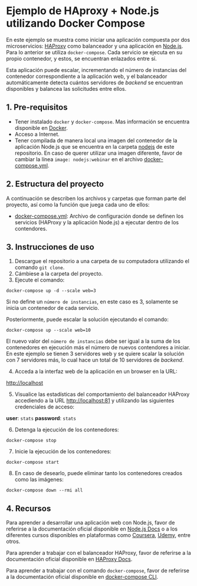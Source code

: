 # Ejemplo de HAproxy + Node.js utilizando Docker Compose

En este ejemplo se muestra como iniciar una aplicación compuesta por dos microservicios: [HAProxy](http://www.haproxy.org/) como balanceador y una aplicación en [Node.js](https://nodejs.org/en/). Para lo anterior se utiliza `docker-compose`. Cada servicio se ejecuta en su propio contenedor, y estos, se encuentran enlazados entre sí. 

Esta aplicación puede escalar, incrementando el número de instancias del contenedor correspondiente a la aplicación web, y el balanceador automáticamente detecta cuántos servidores de *backend* se encuentran disponibles y balancea las solicitudes entre ellos.


## 1. Pre-requisitos

* Tener instalado `docker` y `docker-compose`. Mas información se encuentra disponible en [Docker](https://www.docker.com/community-edition).
* Acceso a Internet.
* Tener compilada de manera local una imagen del contenedor de la aplicación Node.js que se encuentra en la carpeta [nodejs](../nodejs) de este repositorio. En caso de querer utilizar una imagen diferente, favor de cambiar la línea `image: nodejs:webinar` en el archivo [docker-compose.yml](docker-compose.yml).


## 2. Estructura del proyecto

A continuación se describen los archivos y carpetas que forman parte del proyecto, así como la función que juega cada uno de ellos:
- [docker-compose.yml](docker-compose.yml): Archivo de configuración donde se definen los servicios (HAProxy y la aplicación Node.js) a ejecutar dentro de los contendores.


## 3. Instrucciones de uso

1. Descargue el repositorio a una carpeta de su computadora utilizando el comando `git clone`.
2. Cámbiese a la carpeta del proyecto.
3. Ejecute el comando:

`docker-compose up -d --scale web=3`

Si no define un `número de instancias`, en este caso es 3, solamente se inicia un contenedor de cada servicio.

Posteriormente, puede escalar la solución ejecutando el comando:

`docker-compose up --scale web=10`

El nuevo valor del `número de instancias` debe ser igual a la suma de los contenedores en ejecución más el número de nuevos contendores a iniciar. En este ejemplo se tienen 3 servidores web y se quiere scalar la solución con 7 servidores más, lo cual hace un total de 10 servidores de *backend*.

4. Acceda a la interfaz web de la aplicación en un browser en la URL:

[http://localhost](http://localhost)

5. Visualice las estadísticas del comportamiento del balanceador HAProxy accediendo a la URL [http://localhost:81](http://localhost:81) y utilizando las siguientes credenciales de acceso:

**user**: `stats` 
**password**: `stats`

6. Detenga la ejecución de los contenedores:

`docker-compose stop`

7. Inicie la ejecución de los contenedores:

`docker-compose start`

8. En caso de desearlo, puede eliminar tanto los contenedores creados como las imágenes:

`docker-compose down --rmi all`

## 4. Recursos

Para aprender a desarrollar una aplicación web con Node.js, favor de referirse a la documentación oficial disponible en [Node.js Docs](https://nodejs.org/en/docs/) o a los diferentes cursos disponibles en plataformas como [Coursera](https://www.coursera.org/courses?languages=en&query=node.js), [Udemy](https://www.udemy.com/courses/search/?q=node.js&src=ukw), entre otros.  

Para aprender a trabajar con el balanceador HAProxy,  favor de referirse a la documentación oficial disponible en [HAProxy Docs](http://www.haproxy.org/#docs).

Para aprender a trabajar con el comando `docker-compose`,  favor de referirse a la documentación oficial disponible en [docker-compose CLI](https://docs.docker.com/compose/reference/overview/).